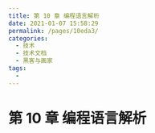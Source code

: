 ```yaml
---
title: 第 10 章 编程语言解析
date: 2021-01-07 15:58:29
permalink: /pages/10eda3/
categories:
  - 技术
  - 技术文档
  - 黑客与画家
tags:
  - 
---
```

# 第 10 章 编程语言解析